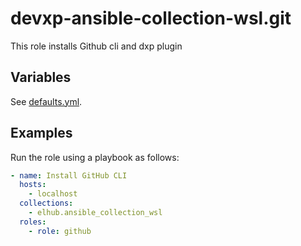 # devxp-ansible-collection-wsl.git

This role installs Github cli and dxp plugin

## Variables

See [defaults.yml](https://github.com/elhub/devxp-ansible-collection-wsl/blob/main/roles/git/defaults/main.yml).

## Examples

Run the role using a playbook as follows:

```yaml
- name: Install GitHub CLI
  hosts:
    - localhost
  collections:
    - elhub.ansible_collection_wsl
  roles:
    - role: github
```